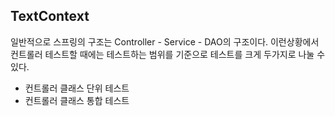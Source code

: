 ## TextContext

일반적으로 스프링의 구조는 Controller - Service - DAO의 구조이다. 이런상황에서 컨트롤러 테스트할 때에는 테스트하는 범위를 기준으로 테스트를 크게 두가지로 나눌 수 있다.
* 컨트롤러 클래스 단위 테스트
* 컨트롤러 클래스 통합 테스트
